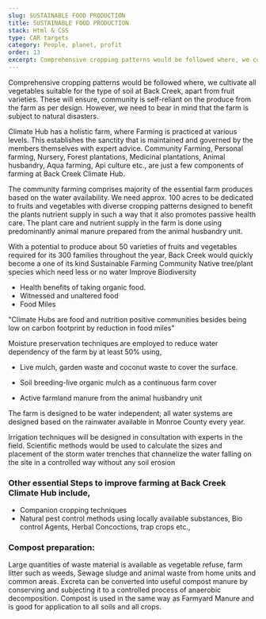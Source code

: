 ```yaml
---
slug: SUSTAINABLE FOOD PRODUCTION
title: SUSTAINABLE FOOD PRODUCTION 
stack: Html & CSS
type: CAR targets
category: People, planet, profit
order: 13
excerpt: Comprehensive cropping patterns would be followed where, we cultivate all vegetables suitable for the type of soil at Back Creek, apart from fruit varieties. These will ensure, community is self-reliant on the produce from the farm as per design. However, we need to bear in mind that the farm is subject to natural disasters
---
```


Comprehensive cropping patterns would be followed where, we cultivate all vegetables suitable for the type of soil at Back Creek, apart from fruit varieties. These will ensure, community is self-reliant on the produce from the farm as per design. However, we need to bear in mind that the farm is subject to natural disasters.

Climate Hub has a holistic farm, where Farming is practiced at various levels. This establishes the sanctity that is maintained and governed by the members themselves with expert advice. Community Farming, Personal farming, Nursery, Forest plantations, Medicinal plantations, Animal husbandry, Aqua farming, Api culture etc., are just a few components of farming at Back Creek Climate Hub. 

The community farming comprises majority of the essential farm produces based on the water availability. We need approx. 100 acres to be dedicated to fruits and vegetables with diverse cropping patterns designed to benefit the plants nutrient supply in such a way that it also promotes passive health care. The plant care and nutrient supply in the farm is done using predominantly animal manure prepared from the animal husbandry unit. 

With a potential to produce about 50 varieties of fruits and vegetables required for its 300 families throughout the year, Back Creek would quickly become a one of its kind Sustainable Farming Community Native tree/plant species which need less or no water
Improve Biodiversity

* Health benefits of taking organic food.
* Witnessed and unaltered food
* Food Miles

<quote>"Climate Hubs are food and nutrition positive communities besides being low on carbon footprint by reduction in food miles"</quote>

Moisture preservation techniques are employed to reduce water dependency of the farm by at least 50% using,

* Live mulch, garden waste and coconut waste to cover the surface.

* Soil breeding-live organic mulch as a continuous farm cover

* Active farmland manure from the animal husbandry unit

The farm is designed to be water independent; all water systems are designed based on the rainwater available in Monroe County every year. 

Irrigation techniques will be designed in consultation with experts in the field. Scientific methods would be used to calculate the sizes and placement of the storm water trenches that channelize the water falling on the site in a controlled way without any soil erosion

### Other essential Steps to improve farming at Back Creek Climate Hub include,

* Companion cropping techniques
* Natural pest control methods using locally available substances, Bio control Agents, Herbal Concoctions, trap crops etc.,

### Compost preparation:

Large quantities of waste material is available as vegetable refuse, farm litter such as weeds, Sewage sludge and animal waste from home units and common areas. Excreta can be converted into useful compost manure by conserving and subjecting it to a controlled process of anaerobic decomposition. Compost is used in the same way as Farmyard Manure and is good for application to all soils and all crops.